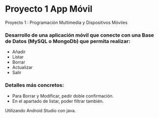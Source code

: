 # Proyecto 1 App Móvil
Proyecto 1 : Programación Multimedia y Dispositivos Móviles

### Desarrollo de una aplicación móvil que conecte con una Base de Datos (MySQL o MongoDb) que permita realizar: 
* Añadir
* Listar
* Borrar
* Actualizar
* Salir

### Detalles más concretos: 
* Para Borrar y Modificar, pedir doble confirmación.
* En el apartado de listar, poder filtrar también.


Utilizando Android Studio con java.

